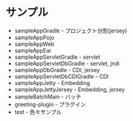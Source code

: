 # サンプル
* sampleAppGradle - プロジェクト分割(jersey)
 * sampleAppPojo
 * sampleAppWeb
 * sampleAppEar
* sampleAppServletGradle - servlet
* sampleAppServletDbGradle - servlet, jndi
* sampleAppDbGradle - CDI, jersey
* sampleAppServletDbCDIGradle - CDI
* sampleAppJetty - Embedding
* sampleAppJettyJersey - Embedding, jersey
* sampleBatchMain - バッチ
* greeting-plugin - プラグイン
* test - 色々サンプル
